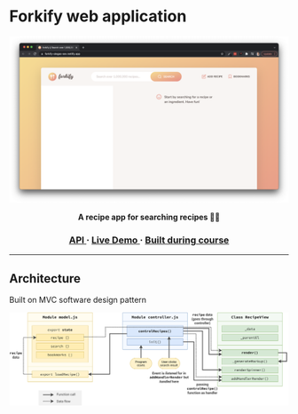 # Forkify web application

<a href="https://forkify-olegas-sev.netlify.app/" target="_blank">
  <p align="center">
    <img src="./thumbnail.png"/>
  </p>
</a>

<p align="center">
  <strong>A recipe app for searching recipes 👩‍🍳</strong>
</p>

<h3 align="center">
  <a href="https://forkify-v2.netlify.app/" target="_blank">
  API
  </a>
  <span> · </span>
  <a href="https://forkify-olegas-sev.netlify.app/" target="_blank">
  Live Demo
  </a>
  <span> · </span>
  <a href="https://www.udemy.com/course/the-complete-javascript-course/" target="_blank">
  Built during course
  </a>
</h3>

---

## Architecture

Built on MVC software design pattern
<a href="forkify-architecture-recipe-loading.png" target="_blank">

  <p align="center">
    <img src="./forkify-architecture-recipe-loading.png"/>
  </p>
</a>
